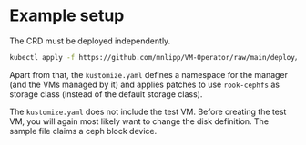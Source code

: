 # Example setup

The CRD must be deployed independently.

```sh
kubectl apply -f https://github.com/mnlipp/VM-Operator/raw/main/deploy/crds/vms-crd.yaml
```

Apart from that, the `kustomize.yaml` defines a namespace for the manager
(and the VMs managed by it) and applies patches to use `rook-cephfs` as
storage class (instead of the default storage class).

The `kustomize.yaml` does not include the test VM. Before creating
the test VM, you will again most likely want to change the
disk definition. The sample file claims a ceph block device.
